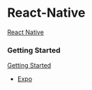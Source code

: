 # React-Native
[React Native](https://facebook.github.io/react-native/)


### Getting Started
[Getting Started](https://facebook.github.io/react-native/docs/getting-started)
  * [Expo](https://expo.io/)

